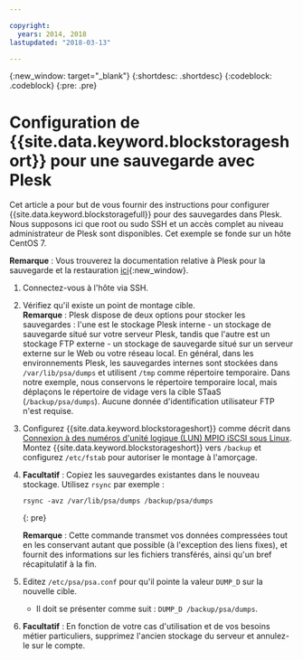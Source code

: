 ```yaml
---

copyright:
  years: 2014, 2018
lastupdated: "2018-03-13"

---
```

{:new_window: target="_blank"}
{:shortdesc: .shortdesc}
{:codeblock: .codeblock}
{:pre: .pre}
 
# Configuration de {{site.data.keyword.blockstorageshort}} pour une sauvegarde avec Plesk

Cet article a pour but de vous fournir des instructions pour configurer {{site.data.keyword.blockstoragefull}} pour des sauvegardes dans Plesk. Nous supposons ici que root ou sudo SSH et un accès complet au niveau administrateur de Plesk sont disponibles. Cet exemple se fonde sur un hôte CentOS 7. 

**Remarque** : Vous trouverez la documentation relative à Plesk pour la sauvegarde et la restauration [ici](https://docs.plesk.com/en-US/12.5/administrator-guide/backing-up-and-restoration.59256/){:new_window}. 

1. Connectez-vous à l'hôte via SSH. 

2. Vérifiez qu'il existe un point de montage cible. <br />
   **Remarque** : Plesk dispose de deux options pour stocker les sauvegardes : l'une est le stockage Plesk interne - un stockage de sauvegarde situé sur votre serveur Plesk, tandis que l'autre est un stockage FTP externe - un stockage de sauvegarde situé sur un serveur externe sur le Web ou votre réseau local. En général, dans les environnements Plesk, les sauvegardes internes sont stockées dans `/var/lib/psa/dumps` et utilisent `/tmp` comme répertoire temporaire. Dans notre exemple, nous conservons le répertoire temporaire local, mais déplaçons le répertoire de vidage vers la cible STaaS (`/backup/psa/dumps`). Aucune donnée d'identification utilisateur FTP n'est requise. 
   
3. Configurez {{site.data.keyword.blockstorageshort}} comme décrit dans [Connexion à des numéros d'unité logique (LUN) MPIO iSCSI sous Linux](accessing_block_storage_linux.html). Montez {{site.data.keyword.blockstorageshort}} vers `/backup` et configurez `/etc/fstab` pour autoriser le montage à l'amorçage. 

4. **Facultatif** : Copiez les sauvegardes existantes dans le nouveau stockage. Utilisez `rsync` par exemple :
   ```
   rsync -avz /var/lib/psa/dumps /backup/psa/dumps
   ```
   {: pre}
    
    **Remarque** : Cette commande transmet vos données compressées tout en les conservant autant que possible (à l'exception des liens fixes), et fournit des informations sur les fichiers transférés, ainsi qu'un bref récapitulatif à la fin. 
    
5. Editez `/etc/psa/psa.conf` pour qu'il pointe la valeur `DUMP_D` sur la nouvelle cible.  
    -  Il doit se présenter comme suit : `DUMP_D /backup/psa/dumps`.  

6. **Facultatif** : En fonction de votre cas d'utilisation et de vos besoins métier particuliers, supprimez l'ancien stockage du serveur et annulez-le sur le compte. 


